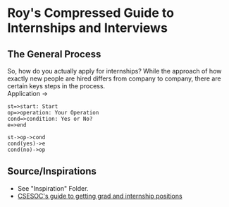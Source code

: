 # Roy's Compressed Guide to Internships and Interviews

## The General Process

So, how do you actually apply for internships? While the approach of how exactly
new people are hired differs from company to company, there are certain keys
steps in the process.  
Application -> 
```flow
st=>start: Start
op=>operation: Your Operation
cond=>condition: Yes or No?
e=>end

st->op->cond
cond(yes)->e
cond(no)->op
```

##  Source/Inspirations

- See "Inspiration" Folder.
- [CSESOC's guide to getting grad and internship positions](https://media.csesoc.org.au/getting-that-grad-intern-role/#the-four-axes)